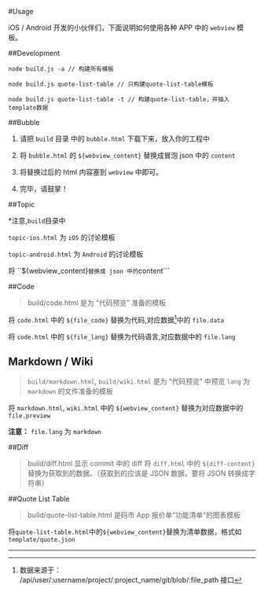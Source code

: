 #Usage

iOS / Android  开发的小伙伴们，下面说明如何使用各种 APP 中的 ```webview``` 模板。

##Development

```
node build.js -a // 构建所有模板

node build.js quote-list-table // 只构建quote-list-table模板

node build.js quote-list-table -t // 构建quote-list-table，并插入template数据
```

##Bubble

1. 请把 ```build``` 目录 中的 ```bubble.html``` 下载下来，放入你的工程中

2. 将 ```bubble.html``` 的 ```${webview_content}``` 替换成冒泡 json 中的 ```content```

3. 将替换过后的 html 内容塞到 ```webview``` 中即可。

4. 完毕，请鼓掌！

##Topic

*注意,```build```目录中

```topic-ios.html``` 为 ```iOS``` 的讨论模板

```topic-android.html``` 为 ```Android``` 的讨论模板

将 ``${webview_content}``` 替换成 json 中的 ```content```


##Code
> build/code.html 是为 “代码预览” 准备的模板

将 ```code.html``` 中的 ```${file_code}``` 替换为代码,对应数据[^1]中的 ```file.data```

将 ```code.html``` 中的 ```${file_lang}``` 替换为代码语言,对应数据中的 ```file.lang```


## Markdown / Wiki
> `build/markdown.html`, `build/wiki.html` 是为 “代码预览” 中预览 `lang` 为 `markdown` 的文件准备的模板

将 `markdown.html`, `wiki.html` 中的 `${webview_content}` 替换为对应数据中的 `file.preview`

**注意：** `file.lang` 为 `markdown`

##Diff
> build/diff.html 显示 commit 中的 diff
将 ```diff.html``` 中的 ```${diff-content}``` 替换为获取到的数据。（获取到的应该是 JSON 数据，要将 JSON 转换成字符串）


##Quote List Table
> build/quote-list-table.html 是码市 App 报价单“功能清单”的图表模板

将`quote-list-table.html`中的`${webview_content}`替换为清单数据，格式如`template/quote.json`

- - -

[^1]: 数据来源于： /api/user/:username/project/:project_name/git/blob/:file_path 接口
